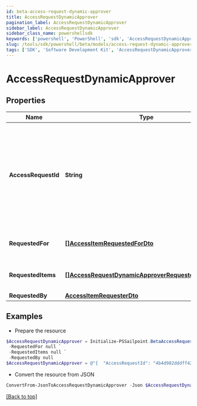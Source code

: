```yaml
---
id: beta-access-request-dynamic-approver
title: AccessRequestDynamicApprover
pagination_label: AccessRequestDynamicApprover
sidebar_label: AccessRequestDynamicApprover
sidebar_class_name: powershellsdk
keywords: ['powershell', 'PowerShell', 'sdk', 'AccessRequestDynamicApprover', 'BetaAccessRequestDynamicApprover'] 
slug: /tools/sdk/powershell/beta/models/access-request-dynamic-approver
tags: ['SDK', 'Software Development Kit', 'AccessRequestDynamicApprover', 'BetaAccessRequestDynamicApprover']
---
```



# AccessRequestDynamicApprover

## Properties

Name | Type | Description | Notes
------------ | ------------- | ------------- | -------------
**AccessRequestId** | **String** | The unique ID of the access request object. Can be used with the [access request status endpoint](https://developer.sailpoint.com/idn/api/beta/list-access-request-status) to get the status of the request.  | [required]
**RequestedFor** | [**[]AccessItemRequestedForDto**](access-item-requested-for-dto) | Identities access was requested for. | [required]
**RequestedItems** | [**[]AccessRequestDynamicApproverRequestedItemsInner**](access-request-dynamic-approver-requested-items-inner) | The access items that are being requested. | [required]
**RequestedBy** | [**AccessItemRequesterDto**](access-item-requester-dto) |  | [required]

## Examples

- Prepare the resource
```powershell
$AccessRequestDynamicApprover = Initialize-PSSailpoint.BetaAccessRequestDynamicApprover  -AccessRequestId 4b4d982dddff4267ab12f0f1e72b5a6d `
 -RequestedFor null `
 -RequestedItems null `
 -RequestedBy null
$AccessRequestDynamicApprover = @"{  "AccessRequestId": "4b4d982dddff4267ab12f0f1e72b5a6d", "RequestedFor": null, "RequestedItems": null, "RequestedBy": null }"@
```

- Convert the resource from JSON
```powershell
ConvertFrom-JsonToAccessRequestDynamicApprover -Json $AccessRequestDynamicApprover
```


[[Back to top]](#) 

